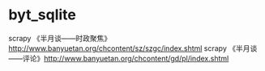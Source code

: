 # byt_sqlite
scrapy 《半月谈——时政聚焦》http://www.banyuetan.org/chcontent/sz/szgc/index.shtml
scrapy 《半月谈——评论》http://www.banyuetan.org/chcontent/gd/pl/index.shtml
